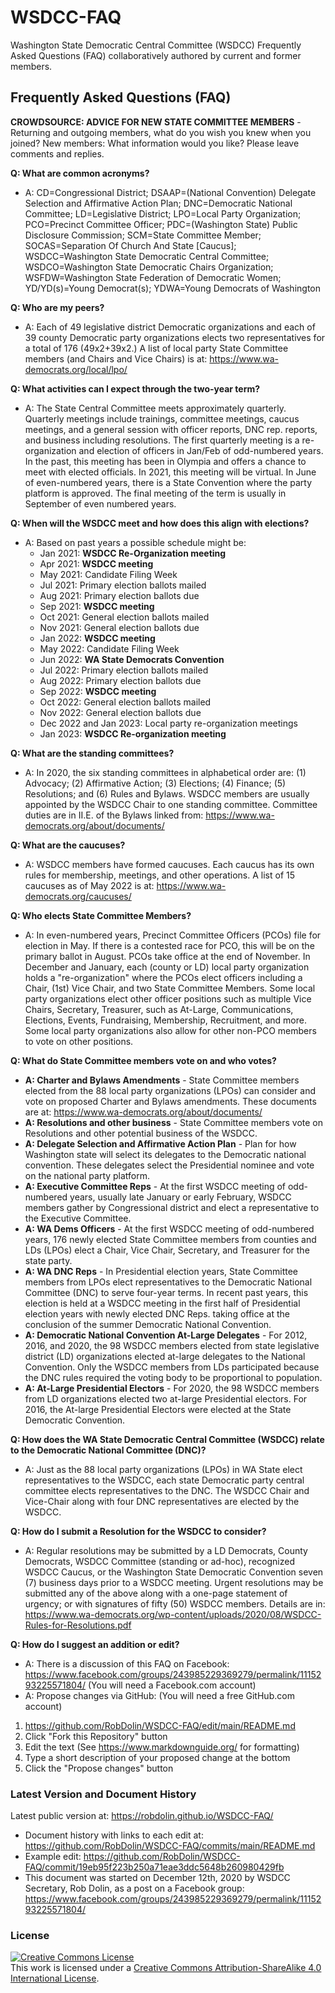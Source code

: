 # WSDCC-FAQ
Washington State Democratic Central Committee (WSDCC) Frequently Asked Questions (FAQ) collaboratively authored by current and former members. 

## Frequently Asked Questions (FAQ)
**CROWDSOURCE: ADVICE FOR NEW STATE COMMITTEE MEMBERS** - Returning and outgoing members, what do you wish you knew when you joined?  New members: What information would you like?  Please leave comments and replies. 

**Q: What are common acronyms?**
- A: CD=Congressional District; DSAAP=(National Convention) Delegate Selection and Affirmative Action Plan; DNC=Democratic National Committee; LD=Legislative District; LPO=Local Party Organization; PCO=Precinct Committee Officer; PDC=(Washington State) Public Disclosure Commission; SCM=State Committee Member; SOCAS=Separation Of Church And State [Caucus]; WSDCC=Washington State Democratic Central Committee; WSDCO=Washington State Democratic Chairs Organization; WSFDW=Washington State Federation of Democratic Women; YD/YD(s)=Young Democrat(s); YDWA=Young Democrats of Washington

**Q: Who are my peers?**
- A: Each of 49 legislative district Democratic organizations and each of 39 county Democratic party organizations elects two representatives for a total of 176 (49x2+39x2.)  A list of local party State Committee members (and Chairs and Vice Chairs) is at: https://www.wa-democrats.org/local/lpo/

**Q: What activities can I expect through the two-year term?**
- A: The State Central Committee meets approximately quarterly.  Quarterly meetings include trainings, committee meetings, caucus meetings, and a general session with officer reports, DNC rep. reports, and business including resolutions.  The first quarterly meeting is a re-organization and election of officers in Jan/Feb of odd-numbered years.  In the past, this meeting has been in Olympia and offers a chance to meet with elected officials.  In 2021, this meeting will be virtual.  In June of even-numbered years, there is a State Convention where the party platform is approved.  The final meeting of the term is usually in September of even numbered years.  

**Q: When will the WSDCC meet and how does this align with elections?**
- A: Based on past years a possible schedule might be:
  - Jan 2021: **WSDCC Re-Organization meeting**
  - Apr 2021: **WSDCC meeting**
  - May 2021: Candidate Filing Week
  - Jul 2021: Primary election ballots mailed
  - Aug 2021: Primary election ballots due
  - Sep 2021: **WSDCC meeting**
  - Oct 2021: General election ballots mailed
  - Nov 2021: General election ballots due
  - Jan 2022: **WSDCC meeting**
  - May 2022: Candidate Filing Week
  - Jun 2022: **WA State Democrats Convention**
  - Jul 2022: Primary election ballots mailed
  - Aug 2022: Primary election ballots due
  - Sep 2022: **WSDCC meeting**
  - Oct 2022: General election ballots mailed
  - Nov 2022: General election ballots due
  - Dec 2022 and Jan 2023: Local party re-organization meetings
  - Jan 2023: **WSDCC Re-organization meeting**

**Q: What are the standing committees?**
- A: In 2020, the six standing committees in alphabetical order are: (1) Advocacy; (2) Affirmative Action; (3) Elections; (4) Finance; (5) Resolutions; and (6) Rules and Bylaws.  WSDCC members are usually appointed by the WSDCC Chair to one standing committee.  Committee duties are in II.E. of the Bylaws linked from:  https://www.wa-democrats.org/about/documents/

**Q: What are the caucuses?**
- A: WSDCC members have formed caucuses.  Each caucus has its own rules for membership, meetings, and other operations.  A list of 15 caucuses as of May 2022 is at: https://www.wa-democrats.org/caucuses/

**Q: Who elects State Committee Members?**
- A: In even-numbered years, Precinct Committee Officers (PCOs) file for election in May.  If there is a contested race for PCO, this will be on the primary ballot in August.  PCOs take office at the end of November.  In December and January, each (county or LD) local party organization holds a "re-organization" where the PCOs elect officers including a Chair, (1st) Vice Chair, and two State Committee Members.  Some local party organizations elect other officer positions such as multiple Vice Chairs, Secretary, Treasurer, such as At-Large, Communications, Elections, Events, Fundraising, Membership, Recruitment, and more.  Some local party organizations also allow for other non-PCO members to vote on other positions.  

**Q: What do State Committee members vote on and who votes?**
- **A: Charter and Bylaws Amendments** - State Committee members elected from the 88 local party organizations (LPOs) can consider and vote on proposed Charter and Bylaws amendments.  These documents are at: https://www.wa-democrats.org/about/documents/
- **A: Resolutions and other business** - State Committee members vote on Resolutions and other potential business of the WSDCC.
- **A: Delegate Selection and Affirmative Action Plan** - Plan for how Washington state will select its delegates to the Democratic national convention.  These delegates select the Presidential nominee and vote on the national party platform.   
- **A: Executive Committee Reps** - At the first WSDCC meeting of odd-numbered years, usually late January or early February, WSDCC members gather by Congressional district and elect a representative to the Executive Committee.
- **A: WA Dems Officers** - At the first WSDCC meeting of odd-numbered years, 176 newly elected State Committee members from counties and LDs (LPOs) elect a Chair, Vice Chair, Secretary, and Treasurer for the state party.   
- **A: WA DNC Reps** - In Presidential election years, State Committee members from LPOs elect representatives to the Democratic National Committee (DNC) to serve four-year terms.  In recent past years, this election is held at a WSDCC meeting in the first half of Presidential election years with newly elected DNC Reps. taking office at the conclusion of the summer Democratic National Convention. 
- **A: Democratic National Convention At-Large Delegates** - For 2012, 2016, and 2020, the 98 WSDCC members elected from state legislative district (LD) organizations elected at-large delegates to the National Convention.  Only the WSDCC members from LDs participated because the DNC rules required the voting body to be proportional to population.  
- **A: At-Large Presidential Electors** - For 2020, the 98 WSDCC members from LD organizations elected two at-large Presidential electors.  For 2016, the At-large Presidential Electors were elected at the State Democratic Convention.

**Q: How does the WA State Democratic Central Committee (WSDCC) relate to the Democratic National Committee (DNC)?**
- A: Just as the 88 local party organizations (LPOs) in WA State elect representatives to the WSDCC, each state Democratic party central committee elects representatives to the DNC.  The WSDCC Chair and Vice-Chair along with four DNC representatives are elected by the WSDCC.

**Q: How do I submit a Resolution for the WSDCC to consider?**
- A: Regular resolutions may be submitted by a LD Democrats, County Democrats, WSDCC Committee (standing or ad-hoc), recognized WSDCC Caucus, or the Washington State Democratic Convention seven (7) business days prior to a WSDCC meeting. Urgent resolutions may be submitted any of the above along with a one-page statement of urgency; or with signatures of fifty (50) WSDCC members.  Details are in: https://www.wa-democrats.org/wp-content/uploads/2020/08/WSDCC-Rules-for-Resolutions.pdf

**Q: How do I suggest an addition or edit?**
- A: There is a discussion of this FAQ on Facebook: https://www.facebook.com/groups/243985229369279/permalink/1115293225571804/ (You will need a Facebook.com account)
- A: Propose changes via GitHub: (You will need a free GitHub.com account)
1. https://github.com/RobDolin/WSDCC-FAQ/edit/main/README.md
2. Click "Fork this Repository" button
3. Edit the text (See https://www.markdownguide.org/ for formatting)
4. Type a short description of your proposed change at the bottom
5. Click the "Propose changes" button

### Latest Version and Document History
Latest public version at: https://robdolin.github.io/WSDCC-FAQ/
- Document history with links to each edit at: https://github.com/RobDolin/WSDCC-FAQ/commits/main/README.md
- Example edit: https://github.com/RobDolin/WSDCC-FAQ/commit/19eb95f223b250a71eae3ddc5648b260980429fb
- This document was started on December 12th, 2020 by WSDCC Secretary, Rob Dolin, as a post on a Facebook group: https://www.facebook.com/groups/243985229369279/permalink/1115293225571804/ 

### License
<a rel="license" href="http://creativecommons.org/licenses/by-sa/4.0/"><img alt="Creative Commons License" style="border-width:0" src="https://i.creativecommons.org/l/by-sa/4.0/88x31.png" /></a><br />This work is licensed under a <a rel="license" href="http://creativecommons.org/licenses/by-sa/4.0/">Creative Commons Attribution-ShareAlike 4.0 International License</a>.
